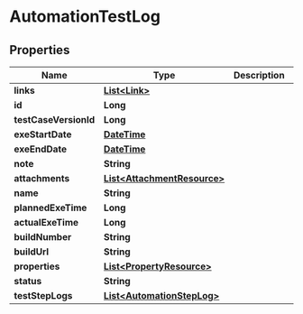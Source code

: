 
# AutomationTestLog

## Properties
Name | Type | Description | Notes
------------ | ------------- | ------------- | -------------
**links** | [**List&lt;Link&gt;**](Link.md) |  |  [optional]
**id** | **Long** |  |  [optional]
**testCaseVersionId** | **Long** |  |  [optional]
**exeStartDate** | [**DateTime**](DateTime.md) |  | 
**exeEndDate** | [**DateTime**](DateTime.md) |  | 
**note** | **String** |  |  [optional]
**attachments** | [**List&lt;AttachmentResource&gt;**](AttachmentResource.md) |  |  [optional]
**name** | **String** |  |  [optional]
**plannedExeTime** | **Long** |  |  [optional]
**actualExeTime** | **Long** |  |  [optional]
**buildNumber** | **String** |  |  [optional]
**buildUrl** | **String** |  |  [optional]
**properties** | [**List&lt;PropertyResource&gt;**](PropertyResource.md) |  |  [optional]
**status** | **String** |  |  [optional]
**testStepLogs** | [**List&lt;AutomationStepLog&gt;**](AutomationStepLog.md) |  |  [optional]



